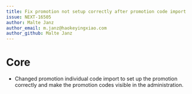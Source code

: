 ```yaml
---
title: Fix promotion not setup correctly after promotion code import
issue: NEXT-16505
author: Malte Janz
author_email: m.janz@haokeyingxiao.com 
author_github: Malte Janz
---
```

# Core
* Changed promotion individual code import to set up the promotion correctly and make the promotion codes visible in the administration.
